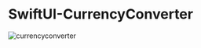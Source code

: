 # SwiftUI-CurrencyConverter



![currencyconverter](https://github.com/mkemalarda/SwiftUI-CurrencyConverter/assets/101436801/53f397d6-14db-4b06-b033-a6ed876c4694)
